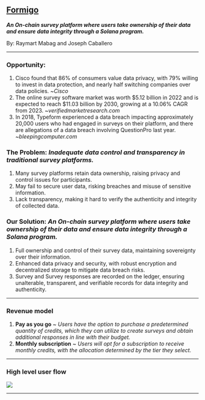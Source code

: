 ## [Formigo](https://formigo-app.up.railway.app/) 

_**An On-chain survey platform where users take ownership of their data and ensure data integrity through a Solana program.**_

By: Raymart Mabag and Joseph Caballero

---

### Opportunity:

1.  Cisco found that 86% of consumers value data privacy, with 79% willing to invest in data protection, and nearly half switching companies over data policies. ~_Cisco_
2.  The online survey software market was worth $5.12 billion in 2022 and is expected to reach $11.03 billion by 2030, growing at a 10.06% CAGR from 2023. ~_verifiedmarketresearch.com_
3.  In 2018, Typeform experienced a data breach impacting approximately 20,000 users who had engaged in surveys on their platform, and there are allegations of a data breach involving QuestionPro last year. _~bleepingcomputer.com_

### The Problem: _Inadequate data control and transparency in traditional survey platforms._

1.  Many survey platforms retain data ownership, raising privacy and control issues for participants.
2.  May fail to secure user data, risking breaches and misuse of sensitive information.
3.  Lack transparency, making it hard to verify the authenticity and integrity of collected data.

### Our Solution: _An On-chain survey platform where users take ownership of their data and ensure data integrity through a Solana program._

1.  Full ownership and control of their survey data, maintaining sovereignty over their information.
2.  Enhanced data privacy and security, with robust encryption and decentralized storage to mitigate data breach risks.
3.  Survey and Survey responses are recorded on the ledger, ensuring unalterable, transparent, and verifiable records for data integrity and authenticity.

---

### Revenue model

1.  **Pay as you go** ~ _Users have the option to purchase a predetermined quantity of credits, which they can utilize to create surveys and obtain additional responses in line with their budget._
2.  **Monthly subscription** ~ _Users will opt for a subscription to receive monthly credits, with the allocation determined by the tier they select._

---

### High level user flow

![](https://i.imgur.com/BWPNLJY.png)

---

###